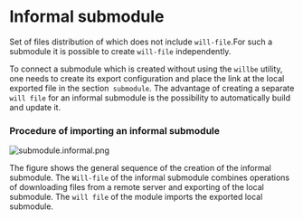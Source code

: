 # Informal submodule

Set of files distribution of which does not include <code>will-file</code>.For such a submodule it is possible to create <code>will-file</code> independently.

To connect a submodule which is created without using the `willbe` utility, one needs to create its export configuration and place the link at the local exported file in the section` submodule`. The advantage of creating a separate `will file` for an informal submodule is the possibility to automatically build and update it.

### Procedure of importing an informal submodule

![submodule.informal.png](./Images/submodule.informal.png)

The figure shows the general sequence of the creation of the informal submodule. The `Will-file` of the informal submodule combines operations of downloading files from a remote server and exporting of the local submodule. The `will file` of the module imports the exported local submodule.
